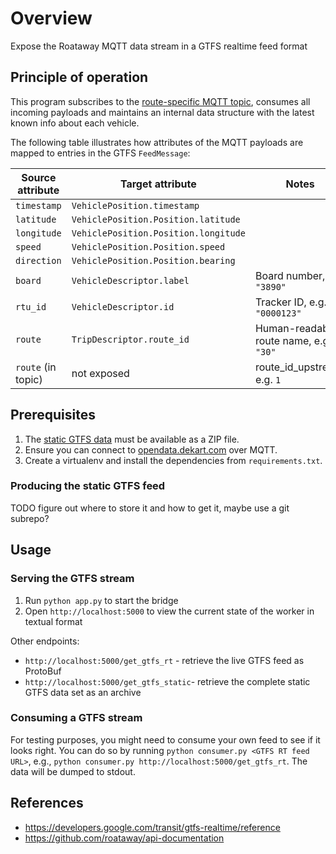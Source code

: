# Overview
Expose the Roataway MQTT data stream in a GTFS realtime feed format

## Principle of operation
This program subscribes to the [route-specific MQTT topic](https://github.com/roataway/api-documentation#telemetryroute),
consumes all incoming payloads and maintains an internal data structure with the latest known info about each vehicle.

The following table illustrates how attributes of the MQTT payloads are mapped to entries in the GTFS `FeedMessage`:

| Source attribute   | Target attribute                     | Notes                                  |
|--------------------|--------------------------------------|----------------------------------------|
| `timestamp`        | `VehiclePosition.timestamp`          |                                        |
| `latitude`         | `VehiclePosition.Position.latitude`  |                                        |
| `longitude`        | `VehiclePosition.Position.longitude` |                                        |
| `speed`            | `VehiclePosition.Position.speed`     |                                        |
| `direction`        | `VehiclePosition.Position.bearing`   |                                        |
| `board`            | `VehicleDescriptor.label`            | Board number, e.g. `"3890"`            |
| `rtu_id`           | `VehicleDescriptor.id`               | Tracker ID, e.g. `"0000123"`           |
| `route`            | `TripDescriptor.route_id`            | Human-readable route name, e.g. `"30"` |
| `route` (in topic) | not exposed                          | route_id_upstream, e.g. `1`            |


## Prerequisites

1. The [static GTFS data](https://github.com/roataway/gtfs-data) must be available as a ZIP file.
2. Ensure you can connect to [opendata.dekart.com](https://github.com/roataway/api-documentation) over MQTT.
3. Create a virtualenv and install the dependencies from `requirements.txt`.

### Producing the static GTFS feed

TODO figure out where to store it and how to get it, maybe use a git subrepo?


## Usage
### Serving the GTFS stream
1. Run `python app.py` to start the bridge
2. Open `http://localhost:5000` to view the current state of the worker in textual format

Other endpoints:
- `http://localhost:5000/get_gtfs_rt` - retrieve the live GTFS feed as ProtoBuf
- `http://localhost:5000/get_gtfs_static`- retrieve the complete static GTFS data set as an archive

### Consuming a GTFS stream
For testing purposes, you might need to consume your own feed to see if it looks right. You can do so by running
`python consumer.py <GTFS RT feed URL>`, e.g., `python consumer.py http://localhost:5000/get_gtfs_rt`. The data will
be dumped to stdout.


## References

- https://developers.google.com/transit/gtfs-realtime/reference
- https://github.com/roataway/api-documentation